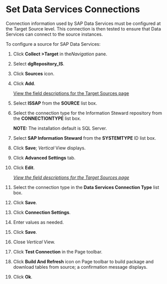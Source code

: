# Set Data Services Connections

Connection information used by SAP Data Services must be configured at
the Target Source level. This connection is then tested to ensure that
Data Services can connect to the source instances.

To configure a source for SAP Data Services:

1.  Click <span style="font-weight: bold;">Collect \></span>**Target**
    in the*Navigation* pane.

2.  Select **dgRepository\_IS**.

3.  Click **Sources** icon.

4.  Click **Add**.
    
    [View the field descriptions for the Target Sources
    page](../../../Platform/Collect/Page_Desc/Target_Sources_H_Collect)

5.  Select **ISSAP** from the **SOURCE** list box.

6.  Select the connection type for the Information Steward repository
    from the **CONNECTIONTYPE** list box.
    
    **NOTE:** The installation default is SQL Server.

7.  Select **SAP Information Steward** from the **SYSTEMTYPE** ID list
    box.

8.  Click **Save**; *Vertical* View displays.

9.  Click **Advanced Settings** tab.

10. Click <span style="font-weight: bold;">Edit</span>.
    
    <span style="font-style: italic;">[View the field descriptions for
    the Target Sources
    page](../../../Platform/Collect/Page_Desc/Target_Sources_H_Collect)</span>

11. Select the connection type in the
    <span style="font-weight: bold;">Data Services Connection
    Type</span> list box.

12. Click <span style="font-weight: bold;">Save</span>.

13. Click <span style="font-weight: bold;">Connection Settings</span>.

14. Enter values as needed.

15. Click **Save**.

16. Close *Vertical* View.

17. Click **Test Connection** in the Page toolbar.

18. Click **Build And Refresh** icon on Page toolbar to build package
    and download tables from source; a confirmation message displays. 

19. Click **Ok**.
